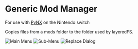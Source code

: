 # Generic Mod Manager
For use with [PyNX](https://github.com/nx-python/PyNX) on the Nintendo switch

Copies files from a mods folder to the folder used by layeredFS.

![Main Menu](https://image.ibb.co/gFMGLK/2018090302310900_DB1426_D1_DFD034027_CECDE9_C2_DD914_B8.jpg)
![Sub-Menu](https://image.ibb.co/kEnqfK/2018090302312300_DB1426_D1_DFD034027_CECDE9_C2_DD914_B8.jpg)
![Replace Dialog](https://image.ibb.co/hvn1nz/2018090302312800_DB1426_D1_DFD034027_CECDE9_C2_DD914_B8.jpg)
